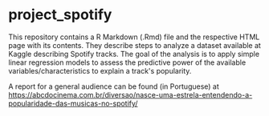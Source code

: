 # project_spotify

This repository contains a R Markdown (.Rmd) file and the respective HTML page with its contents. They describe steps to analyze a dataset available at Kaggle describing Spotify tracks. The goal of the analysis is to apply simple linear regression models to assess the predictive power of the available variables/characteristics to explain a track's popularity.

A report for a general audience can be found (in Portuguese) at https://abcdocinema.com.br/diversao/nasce-uma-estrela-entendendo-a-popularidade-das-musicas-no-spotify/
